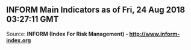 ## INFORM Main Indicators as of Fri, 24 Aug 2018 03:27:11 GMT

Source: **INFORM (Index For Risk Management) - http://www.inform-index.org**